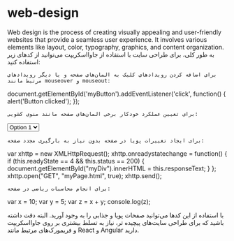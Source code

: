 # web-design
Web design is the process of creating visually appealing and user-friendly websites that provide a seamless user experience. It involves various elements like layout, color, typography, graphics, and content organization.
به طور کلی، برای طراحی سایت با استفاده از جاوااسکریپت می‌توانید از کدهای زیر استفاده کنید:

    برای اضافه کردن رویدادهای کلیک به المان‌های صفحه و یا دیگر رویدادهای مرتبط مانند mouseover و mouseout:

document.getElementById('myButton').addEventListener('click', function() {
  alert('Button clicked');
});

    برای تعیین عملکرد خودکار برخی المان‌های صفحه مانند منوی کشویی:

<select onchange="console.log(this.value)">
  <option value="1">Option 1</option>
  <option value="2">Option 2</option>
  <option value="3">Option 3</option>
</select>

    برای ایجاد تغییرات پویا در صفحه بدون نیاز به بارگیری مجدد صفحه:

var xhttp = new XMLHttpRequest();
xhttp.onreadystatechange = function() {
  if (this.readyState == 4 && this.status == 200) {
    document.getElementById("myDiv").innerHTML =
    this.responseText;
  }
};
xhttp.open("GET", "myPage.html", true);
xhttp.send();

    برای انجام محاسبات ریاضی در صفحه:

var x = 10;
var y = 5;
var z = x + y;
console.log(z);

با استفاده از این کدها می‌توانید صفحات پویا و جذابی را به وجود آورید. البته دقت داشته باشید که برای طراحی سایت‌های پیچیده تر، نیاز به تسلط بیشتری بر روی جاوااسکریپت و فریمورک‌های مرتبط مانند React و Angular دارید.
